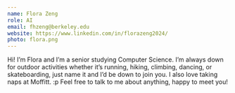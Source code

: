 ```yaml
---
name: Flora Zeng
role: AI
email: fhzeng@berkeley.edu
website: https://www.linkedin.com/in/florazeng2024/
photo: flora.png
---
```

Hi! I’m Flora and I’m a senior studying Computer Science. I’m always down for outdoor activities whether it’s running, hiking, climbing, dancing, or skateboarding, just name it and I’d be down to join you. I also love taking naps at Moffitt. :p Feel free to talk to me about anything, happy to meet you!
